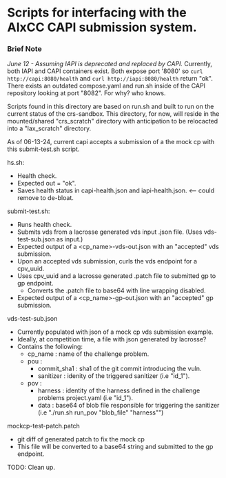 # Scripts for interfacing with the AIxCC CAPI submission system. 
### Brief Note
*June 12 - Assuming IAPI is deprecated and replaced by CAPI.*
Currently, both IAPI and CAPI containers exist. Both expose port '8080' so 
`curl http://capi:8080/health` and `curl http://iapi:8080/health` return "ok". 
There exists an outdated compose.yaml and run.sh inside of the CAPI repository 
looking at port "8082". For why? who knows. 

Scripts found in this directory are based on run.sh and built to run on the 
current status of the crs-sandbox.
This directory, for now, will reside in the mounted/shared "crs_scratch" directory
with anticipation to be relocacted into a "lax_scratch" directory.

As of 06-13-24, current capi accepts a submission of a the mock cp with this submit-test.sh script. 


hs.sh:
- Health check.
- Expected out = "ok".
- Saves health status in capi-health.json and iapi-health.json. <-- could remove to de-bloat. 

submit-test.sh: 
- Runs health check. 
- Submits vds from a lacrosse generated vds input .json file. (Uses vds-test-sub.json as input.)
- Expected output of a <cp_name>-vds-out.json with an "accepted" vds submission.  
- Upon an accepted vds submission, curls the vds endpoint for a cpv_uuid.
- Uses cpv_uuid and a lacrosse generated .patch file to submitted gp to gp endpoint.
  - Converts the .patch file to base64 with line wrapping disabled.
- Expected output of a <cp_name>-gp-out.json with an "accepted" gp submission.

vds-test-sub.json
- Currently populated with json of a mock cp vds submission example. 
- Ideally, at competition time, a file with json generated by lacrosse?
- Contains the following: 
  - cp_name : name of the challenge problem. 
  - pou : 
    - commit_sha1 : sha1 of the git commit introducing the vuln. 
    - sanitizer : idenity of the triggered sanitizer (i.e "id_1"). 
  - pov : 
    - harness : identity of the harness defined in the challenge problems project.yaml (i.e "id_1"). 
    - data : base64 of blob file responsible for triggering the sanitizer (i.e "./run.sh run_pov "blob_file" "harness"")

mockcp-test-patch.patch
- git diff of generated patch to fix the mock cp
- This file will be converted to a base64 string and submitted to the gp endpoint.

TODO:
Clean up. 



